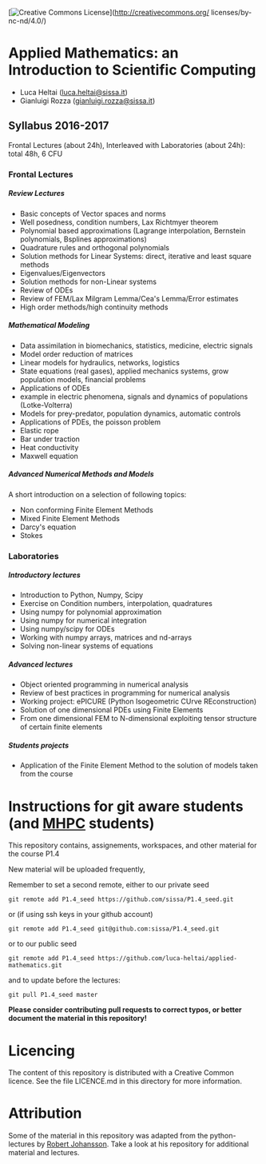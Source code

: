  [![Creative Commons License](https://creativecommons.org/wp-content/uploads/2016/06/cc.logo_.white_.png)](http://creativecommons.org/
    licenses/by-nc-nd/4.0/)

# Applied Mathematics: an Introduction to Scientific Computing

- Luca Heltai (<luca.heltai@sissa.it>)
- Gianluigi Rozza (<gianluigi.rozza@sissa.it>)

## Syllabus 2016-2017

Frontal Lectures (about 24h), Interleaved with Laboratories (about 24h): total 48h, 6 CFU

### Frontal Lectures

##### Review Lectures
- Basic concepts of Vector spaces and norms
- Well posedness, condition numbers, Lax Richtmyer theorem
- Polynomial based approximations (Lagrange interpolation, Bernstein polynomials, Bsplines approximations)
- Quadrature rules and orthogonal polynomials
- Solution methods for Linear Systems: direct, iterative and least square methods
- Eigenvalues/Eigenvectors
- Solution methods for non-Linear systems
- Review of ODEs
- Review of FEM/Lax Milgram Lemma/Cea's Lemma/Error estimates
- High order methods/high continuity methods

##### Mathematical Modeling
- Data assimilation in biomechanics, statistics, medicine, electric signals
- Model order reduction of matrices
- Linear models for hydraulics, networks, logistics
- State equations (real gases), applied mechanics systems, grow population models, financial problems
- Applications of ODEs
- example in electric phenomena, signals and dynamics of populations (Lotke-Volterra)
- Models for prey-predator, population dynamics, automatic controls
- Applications of PDEs, the poisson problem
 - Elastic rope
 - Bar under traction
 - Heat conductivity
 - Maxwell equation

##### Advanced Numerical Methods and Models
A short introduction on a selection of following topics:

- Non conforming Finite Element Methods
- Mixed Finite Element Methods
- Darcy's equation
- Stokes

### Laboratories

##### Introductory lectures
- Introduction to Python, Numpy, Scipy
- Exercise on Condition numbers, interpolation, quadratures
- Using numpy for polynomial approximation
- Using numpy for numerical integration
- Using numpy/scipy for ODEs
- Working with numpy arrays, matrices and nd-arrays
- Solving non-linear systems of equations

##### Advanced lectures
- Object oriented programming in numerical analysis
- Review of best practices in programming for numerical analysis
- Working project: ePICURE (Python Isogeometric CUrve REconstruction)
- Solution of one dimensional PDEs using Finite Elements
- From one dimensional FEM to N-dimensional exploiting tensor structure of certain finite elements

##### Students projects
- Application of the Finite Element Method to the solution of models taken from the course

# Instructions for git aware students (and [MHPC](http://www.mhpc.it) students)

This repository contains, assignements, workspaces, and other material for the
course P1.4

New material will be uploaded frequently,

Remember to set a second remote, either to our private seed


	git remote add P1.4_seed https://github.com/sissa/P1.4_seed.git

or (if using ssh keys in your github account)

	git remote add P1.4_seed git@github.com:sissa/P1.4_seed.git

or to our public seed

	git remote add P1.4_seed https://github.com/luca-heltai/applied-mathematics.git

and to update before the lectures:

	git pull P1.4_seed master

**Please consider contributing pull requests to correct typos, or better document the material in this repository!**

# Licencing

The content of this repository is distributed with a Creative Common licence. See
the file LICENCE.md in this directory for more information.

# Attribution

Some of the material in this repository was adapted from the python-lectures by [Robert Johansson](https://github.com/jrjohansson/scientific-python-lectures). Take a look at his repository for additional material and lectures.

